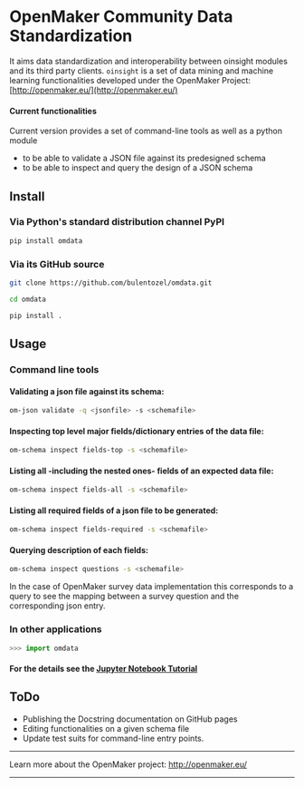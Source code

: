 # OpenMaker Community Data Standardization

It aims data standardization and interoperability between oinsight modules and its third party clients. `oinsight` is a set of data mining and machine learning functionalities developed under the OpenMaker Project: [http://openmaker.eu/](http://openmaker.eu/)

#### Current functionalities
Current version provides a set of command-line tools as well as a python module 
* to be able to validate a JSON file against its predesigned schema
* to be able to inspect and query the design of a JSON schema 

## Install

### Via Python's standard distribution channel PyPI 
```bash
pip install omdata
```
### Via its GitHub source 
```bash
git clone https://github.com/bulentozel/omdata.git
```

```bash
cd omdata
```

```bash
pip install .
```
## Usage

### Command line tools

#### Validating a json file against its schema:

```bash
om-json validate -q <jsonfile> -s <schemafile>
```

#### Inspecting top level major fields/dictionary entries of the data file:
```bash
om-schema inspect fields-top -s <schemafile> 
```

#### Listing all -including the nested ones- fields of an expected data file:
```bash
om-schema inspect fields-all -s <schemafile> 
```

#### Listing all required fields of a json file to be generated:
```bash
om-schema inspect fields-required -s <schemafile> 
```

#### Querying description of each fields:
```bash
om-schema inspect questions -s <schemafile> 
```
In the case of OpenMaker survey data implementation this corresponds to a query to see the mapping between a survey question and the corresponding json entry.

### In other applications
```python
>>> import omdata
```
#### For the details see the [Jupyter Notebook Tutorial](https://github.com/bulentozel/omdata/blob/master/tutorial.ipynb)

## ToDo

* Publishing the Docstring documentation on GitHub pages
* Editing functionalities on a given schema file
* Update test suits for command-line entry points.

------------------------------------------------------------
Learn more about the OpenMaker project: http://openmaker.eu/

------------------------------------------------------------

